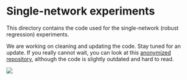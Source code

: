 # Single-network experiments

This directory contains the code used for the single-network (robust regression) experiments.


We are working on cleaning and updating the code. Stay tuned for an update. If you really cannot wait, you can look at this [anonymized repository](https://github.com/nitarshan/banana-smoothie-recipe-1776), although the code is slightly outdated and hard to read.


<img src="https://cdn.pixabay.com/photo/2020/05/08/14/22/coming-soon-5145985_1280.png" />
